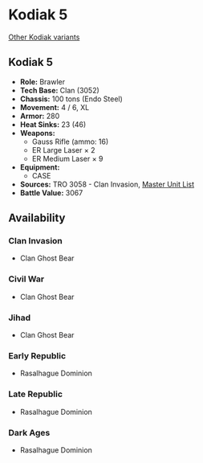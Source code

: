 # Kodiak 5

[Other Kodiak variants](../kodiak.md)

## Kodiak 5
- **Role:** Brawler
- **Tech Base:** Clan (3052)
- **Chassis:** 100 tons (Endo Steel)
- **Movement:** 4 / 6, XL
- **Armor:** 280
- **Heat Sinks:** 23 (46)
- **Weapons:**
  - Gauss Rifle (ammo: 16)
  - ER Large Laser × 2
  - ER Medium Laser × 9
- **Equipment:**
  - CASE
- **Sources:** TRO 3058 - Clan Invasion, [Master Unit List](http://masterunitlist.info/Unit/Details/1809/kodiak-5)
- **Battle Value:** 3067

## Availability

### Clan Invasion
- Clan Ghost Bear

### Civil War
- Clan Ghost Bear

### Jihad
- Clan Ghost Bear

### Early Republic
- Rasalhague Dominion

### Late Republic
- Rasalhague Dominion

### Dark Ages
- Rasalhague Dominion

